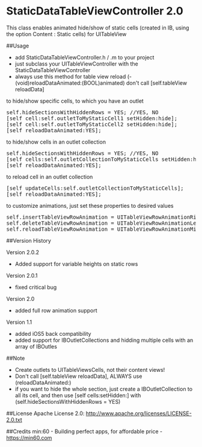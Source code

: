 StaticDataTableViewController 2.0
=============================

This class enables animated hide/show of static cells (created in IB, using the option Content : Static cells) for UITableView

##Usage

- add StaticDataTableViewController.h / .m to your project
- just subclass your UITableViewController with the StaticDataTableViewController
- always use this method for table view reload (- (void)reloadDataAnimated:(BOOL)animated) don't call [self.tableView reloadData]

to hide/show specific cells, to which you have an outlet
<pre>
self.hideSectionsWithHiddenRows = YES; //YES, NO
[self cell:self.outletToMyStaticCell1 setHidden:hide];
[self cell:self.outletToMyStaticCell2 setHidden:hide];
[self reloadDataAnimated:YES];
</pre>

to hide/show cells in an outlet collection
<pre>
self.hideSectionsWithHiddenRows = YES; //YES, NO
[self cells:self.outletCollectionToMyStaticCells setHidden:hide];
[self reloadDataAnimated:YES];
</pre>

to reload cell in an outlet collection
<pre>
[self updateCells:self.outletCollectionToMyStaticCells];
[self reloadDataAnimated:YES];
</pre>

to customize animations, just set these properties to desired values
<pre>
self.insertTableViewRowAnimation = UITableViewRowAnimationRight;
self.deleteTableViewRowAnimation = UITableViewRowAnimationLeft;
self.reloadTableViewRowAnimation = UITableViewRowAnimationMiddle;
</pre>

##Version History

Version 2.0.2
- Added support for variable heights on static rows

Version 2.0.1
- fixed critical bug

Version 2.0
- added full row animation support

Version 1.1
- added iOS5 back compatibility
- added support for IBOutletCollections and hidding multiple cells with an array of IBOutles

##Note
- Create outlets to UITableViewsCells, not their content views!
- Don't call [self.tableView reloadData], ALWAYS use (reloadDataAnimated:)
- if you want to hide the whole section, just create a IBOutletCollection to all its cell, and then use [self cells:setHidden:] with (self.hideSectionsWithHiddenRows = YES)

##License
Apache License 2.0: http://www.apache.org/licenses/LICENSE-2.0.txt

##Credits
min:60 - Building perfect apps, for affordable price - <a href="https://min60.com">https://min60.com</a>
